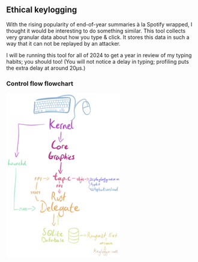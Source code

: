 ## Ethical keylogging

With the rising popularity of end-of-year summaries à la Spotify wrapped, I thought it would be interesting to do something similar.
This tool collects very granular data about how you type & click.
It stores this data in such a way that it can not be replayed by an attacker.

I will be running this tool for all of 2024 to get a year in review of my typing habits; you should too!
(You will not notice a delay in typing; profiling puts the extra delay at around 20μs.)

### Control flow flowchart
<img src="assets/flowchart.png" alt="control flow flowchart" width="60%" />
